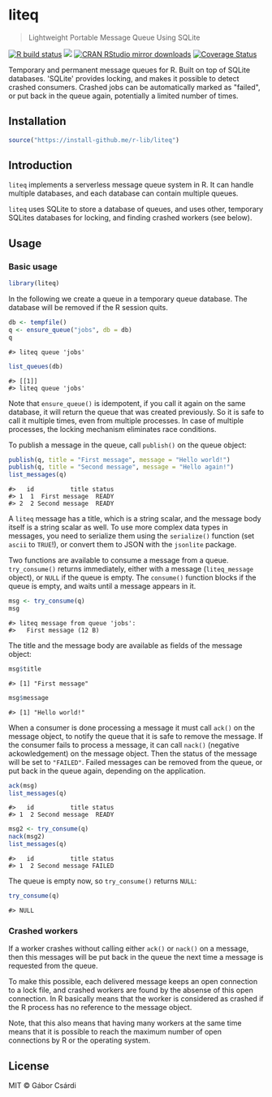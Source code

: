 


# liteq

> Lightweight Portable Message Queue Using SQLite

<!-- badges: start -->
[![R build status](https://github.com/r-lib/liteq/workflows/R-CMD-check/badge.svg)](https://github.com/r-lib/liteq/actions)
[![](http://www.r-pkg.org/badges/version/liteq)](http://www.r-pkg.org/pkg/liteq)
[![CRAN RStudio mirror downloads](http://cranlogs.r-pkg.org/badges/liteq)](http://www.r-pkg.org/pkg/liteq)
[![Coverage Status](https://img.shields.io/codecov/c/github/r-lib/liteq/master.svg)](https://codecov.io/github/r-lib/liteq?branch=master)
<!-- badges: end -->

Temporary and permanent message queues for R. Built on top of SQLite
databases. 'SQLite' provides locking, and makes it possible to detect
crashed consumers. Crashed jobs can be automatically marked as "failed",
or put back in the queue again, potentially a limited number of times.

## Installation

```r
source("https://install-github.me/r-lib/liteq")
```

## Introduction

`liteq` implements a serverless message queue system in R.
It can handle multiple databases, and each database can contain
multiple queues.

`liteq` uses SQLite to store a database of queues, and uses other,
temporary SQLites databases for locking, and finding crashed workers
(see below).

## Usage

### Basic usage


```r
library(liteq)
```

In the following we create a queue in a temporary queue database.
The database will be removed if the R session quits.


```r
db <- tempfile()
q <- ensure_queue("jobs", db = db)
q
```

```
#> liteq queue 'jobs'
```

```r
list_queues(db)
```

```
#> [[1]]
#> liteq queue 'jobs'
```

Note that `ensure_queue()` is idempotent, if you call it again on the same
database, it will return the queue that was created previously. So it is
safe to call it multiple times, even from multiple processes. In case of
multiple processes, the locking mechanism eliminates race conditions.

To publish a message in the queue, call `publish()` on the queue object:


```r
publish(q, title = "First message", message = "Hello world!")
publish(q, title = "Second message", message = "Hello again!")
list_messages(q)
```

```
#>   id          title status
#> 1  1  First message  READY
#> 2  2 Second message  READY
```

A `liteq` message has a title, which is a string scalar, and the message
body itself is a string scalar as well. To use more complex data types in
messages, you need to serialize them using the `serialize()` function (set
`ascii` to `TRUE`!), or convert them to JSON with the `jsonlite` package.

Two functions are available to consume a message from a queue.
`try_consume()` returns immediately, either with a message (`liteq_message`
object), or `NULL` if the queue is empty. The `consume()` function blocks
if the queue is empty, and waits until a message appears in it.


```r
msg <- try_consume(q)
msg
```

```
#> liteq message from queue 'jobs':
#>   First message (12 B)
```

The title and the message body are available as fields of the message
object:


```r
msg$title
```

```
#> [1] "First message"
```

```r
msg$message
```

```
#> [1] "Hello world!"
```

When a consumer is done processing a message it must call `ack()` on the
message object, to notify the queue that it is safe to remove the message.
If the consumer fails to process a message, it can call `nack()` (negative
ackowledgement) on the message object. Then the status of the message will
be set to `"FAILED"`. Failed messages can be removed from the queue, or
put back in the queue again, depending on the application.


```r
ack(msg)
list_messages(q)
```

```
#>   id          title status
#> 1  2 Second message  READY
```

```r
msg2 <- try_consume(q)
nack(msg2)
list_messages(q)
```

```
#>   id          title status
#> 1  2 Second message FAILED
```

The queue is empty now, so `try_consume()` returns `NULL`:


```r
try_consume(q)
```

```
#> NULL
```

### Crashed workers

If a worker crashes without calling either `ack()` or `nack()` on a message,
then this messages will be put back in the queue the next time a message is
requested from the queue.

To make this possible, each delivered message keeps an open connection to
a lock file, and crashed workers are found by the absense of this open
connection. In R basically means that the worker is considered as crashed
if the R process has no reference to the message object.

Note, that this also means that having many workers at the same time means
that it is possible to reach the maximum number of open connections by
R or the operating system.

## License

MIT © Gábor Csárdi
